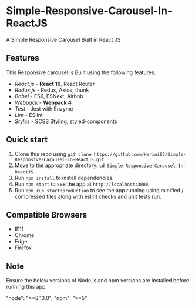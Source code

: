 # Simple-Responsive-Carousel-In-ReactJS
A Simple Responsive Carousel Built in React JS

## Features

This Responsive carousel is Built using the following features.

- _React.js_ - **React 16**, React Router
- _Redux.js_ - Redux, Axios, thunk
- _Babel_ - ES6, ESNext, Airbnb 
- _Webpack_ - **Webpack 4**
- _Test_ - Jest with Enzyme
- _Lint_ - ESlint
- _Styles_ - SCSS Styling, styled-components

## Quick start

1. Clone this repo using `git clone https://github.com/Harini03/Simple-Responsive-Carousel-In-ReactJS.git`
2. Move to the appropriate directory: `cd Simple-Responsive-Carousel-In-ReactJS`.<br />
3. Run `npm install` to install dependencies.<br />
4. Run `npm start` to see the app at `http://localhost:3000`.
5. Run `npm run start:production` to see the app running using minified / compressed files along with eslint checks and unit tests run.

## Compatible Browsers
- IE11
- Chrome
- Edge
- Firefox

## Note

Ensure the below versions of Node.js and npm versions are installed before running this app.

"node": ">=8.10.0",
"npm": ">=5"
